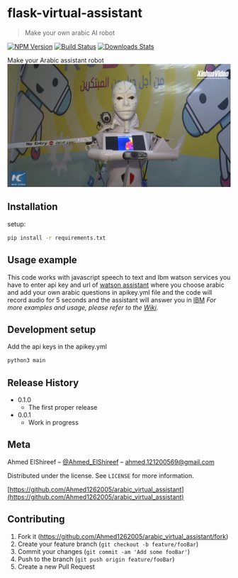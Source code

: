 # flask-virtual-assistant
> Make your own arabic AI robot

[![NPM Version][npm-image]][npm-url]
[![Build Status][travis-image]][travis-url]
[![Downloads Stats][npm-downloads]][npm-url]

Make your Arabic assistant robot
![](header.png)

## Installation

setup:

```sh
pip install -r requirements.txt
```


## Usage example

This code works with javascript speech to text and Ibm watson services you have to enter api key and url of [watson assistant](https://cloud.ibm.com/catalog/services/watson-assistant) where you choose arabic and add your own arabic questions in apikey.yml file and the code will record audio for 5 seconds and the assistant will answer you in [IBM](https://cloud.ibm.com)
_For more examples and usage, please refer to the [Wiki][wiki]._

## Development setup

Add the api keys in the apikey.yml 
```sh
python3 main
```

## Release History

* 0.1.0
    * The first proper release
* 0.0.1
    * Work in progress

## Meta

Ahmed ElShireef – [@Ahmed_ElShireef](https://www.facebook.com/ahmed1212005) – ahmed.121200569@gmail.com

Distributed under the license. See ``LICENSE`` for more information.

[https://github.com/Ahmed1262005/arabic_virtual_assistant](https://github.com/Ahmed1262005/arabic_virtual_assistant)

## Contributing

1. Fork it (<https://github.com/Ahmed1262005/arabic_virtual_assistant/fork>)
2. Create your feature branch (`git checkout -b feature/fooBar`)
3. Commit your changes (`git commit -am 'Add some fooBar'`)
4. Push to the branch (`git push origin feature/fooBar`)
5. Create a new Pull Request

<!-- Markdown link & img dfn's -->
[npm-image]: https://img.shields.io/npm/v/datadog-metrics.svg?style=flat-square
[npm-url]: https://npmjs.org/package/datadog-metrics
[npm-downloads]: https://img.shields.io/npm/dm/datadog-metrics.svg?style=flat-square
[travis-image]: https://img.shields.io/travis/dbader/node-datadog-metrics/master.svg?style=flat-square
[travis-url]: https://travis-ci.org/dbader/node-datadog-metrics
[wiki]: https://github.com/Ahmed1262005/arabic_virtual_assistant/wiki
